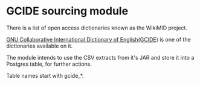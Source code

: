 # GCIDE sourcing module

There is a list of open access dictionaries known as the WikiMID project.

[GNU Collaborative International Dictionary of English(GCIDE)](http://prdownloads.sourceforge.net/dictionarymid/DictionaryForMIDs_GCIDE_EngDef.zip?download) 
is one of the dictionaries available on it.

The module intends to use the CSV extracts from it's JAR and store it into a Postgres table, for further actions.

Table names start with gcide_*.
